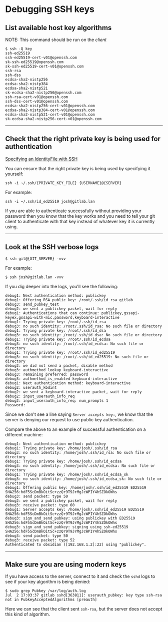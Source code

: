 # Debugging SSH keys

## List available host key algorithms
NOTE: This command should be run on the _client_
```
$ ssh -Q key
ssh-ed25519
ssh-ed25519-cert-v01@openssh.com
sk-ssh-ed25519@openssh.com
sk-ssh-ed25519-cert-v01@openssh.com
ssh-rsa
ssh-dss
ecdsa-sha2-nistp256
ecdsa-sha2-nistp384
ecdsa-sha2-nistp521
sk-ecdsa-sha2-nistp256@openssh.com
ssh-rsa-cert-v01@openssh.com
ssh-dss-cert-v01@openssh.com
ecdsa-sha2-nistp256-cert-v01@openssh.com
ecdsa-sha2-nistp384-cert-v01@openssh.com
ecdsa-sha2-nistp521-cert-v01@openssh.com
sk-ecdsa-sha2-nistp256-cert-v01@openssh.com
```

---

## Check that the right private key is being used for authentication
[Specifying an IdentityFile with SSH](https://unix.stackexchange.com/a/494485)

You can ensure that the right private key is being used by specifying it yourself:
```
ssh -i ~/.ssh/{PRIVATE_KEY_FILE} {USERNAME}@{SERVER}
```
For example:
```
ssh -i ~/.ssh/id_ed25519 josh@gitlab.lan
```

If you are able to authenticate successfully without providing your password then you know that the key works and you need to tell your git client to authenticate with that key instead of whatever key it is currently using.


---

## Look at the SSH verbose logs
```
$ ssh git@{GIT_SERVER} -vvv
```
For example:
```
$ ssh josh@gitlab.lan -vvv
```

If you dig deeper into the logs, you'll see the following:
```
debug1: Next authentication method: publickey
debug1: Offering RSA public key: /root/.ssh/id_rsa_gitlab
debug3: send_pubkey_test
debug2: we sent a publickey packet, wait for reply
debug1: Authentications that can continue: publickey,gssapi-keyex,gssapi-with-mic,password,keyboard-interactive
debug1: Trying private key: /root/.ssh/id_rsa
debug3: no such identity: /root/.ssh/id_rsa: No such file or directory
debug1: Trying private key: /root/.ssh/id_dsa
debug3: no such identity: /root/.ssh/id_dsa: No such file or directory
debug1: Trying private key: /root/.ssh/id_ecdsa
debug3: no such identity: /root/.ssh/id_ecdsa: No such file or directory
debug1: Trying private key: /root/.ssh/id_ed25519
debug3: no such identity: /root/.ssh/id_ed25519: No such file or directory
debug2: we did not send a packet, disable method
debug3: authmethod_lookup keyboard-interactive
debug3: remaining preferred: password
debug3: authmethod_is_enabled keyboard-interactive
debug1: Next authentication method: keyboard-interactive
debug2: userauth_kbdint
debug2: we sent a keyboard-interactive packet, wait for reply
debug2: input_userauth_info_req
debug2: input_userauth_info_req: num_prompts 1
Password:
```
Since we don't see a line saying `Server accepts key:`, we know that the server is denying our request to use public key authentication.

Compare the above to an example of successful authentication on a different machine:
```
debug1: Next authentication method: publickey
debug1: Trying private key: /home/josh/.ssh/id_rsa
debug3: no such identity: /home/josh/.ssh/id_rsa: No such file or directory
debug1: Trying private key: /home/josh/.ssh/id_ecdsa
debug3: no such identity: /home/josh/.ssh/id_ecdsa: No such file or directory
debug1: Trying private key: /home/josh/.ssh/id_ecdsa_sk
debug3: no such identity: /home/josh/.ssh/id_ecdsa_sk: No such file or directory
debug1: Offering public key: /home/josh/.ssh/id_ed25519 ED25519 SHA256:hdF5ScDmBkOitSc+zzQr9T9JrMgJcWPIY4hSZOkOWhs
debug3: send packet: type 50
debug2: we sent a publickey packet, wait for reply
debug3: receive packet: type 60
debug1: Server accepts key: /home/josh/.ssh/id_ed25519 ED25519 SHA256:hdF5ScDmBkOitSc+zzQr9T9JrMgJcWPIY4hSZOkOWhs
debug3: sign_and_send_pubkey: using publickey with ED25519 SHA256:hdF5ScDmBkOitSc+zzQr9T9JrMgJcWPIY4hSZOkOWhs
debug3: sign_and_send_pubkey: signing using ssh-ed25519 SHA256:hdF5ScDmBkOitSc+zzQr9T9JrMgJcWPIY4hSZOkOWhs
debug3: send packet: type 50
debug3: receive packet: type 52
Authenticated to obsidian ([192.168.1.2]:22) using "publickey".
```

---

## Make sure you are using modern keys

If you have access to the server, connect to it and check the `sshd` logs to see if your key algorithm is being denied:
```
$ sudo grep Pubkey /var/log/auth.log
Jul  2 17:03:37 gitlab sshd[363811]: userauth_pubkey: key type ssh-rsa not in PubkeyAcceptedAlgorithms [preauth]
```

Here we can see that the client sent `ssh-rsa`, but the server does not accept this kind of algorithm.
